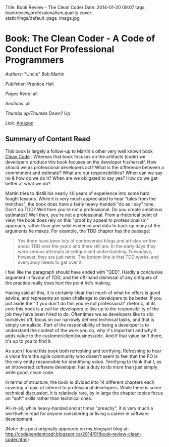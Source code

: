 Title: Book Review - The Clean Coder
Date: 2014-01-20 09:07
tags: bookreview,professionalism,quality
cover: static/imgs/default_page_image.jpg

# Book: The Clean Coder - A Code of Conduct For Professional Programmers

*Authors:* "Uncle" Bob Martin

*Publisher:* Prentice Hall

*Pages Read:* all

*Sections:* all

*Thumbs up/Thumbs Down?* Up

*Link:* [Amazon](http://www.amazon.ca/Clean-Coder-Conduct-Professional-Programmers/dp/0137081073/ref=sr_1_1?ie=UTF8&qid=1390237049&sr=8-1&keywords=the+clean+coder)

## Summary of Content Read

This book is largely a follow-up to Martin's other very well known book
[Clean Code](https://www.amazon.ca/Clean-Code-Handbook-Software-Craftsmanship/dp/0132350882/ref=pd_bxgy_14_img_2?_encoding=UTF8&psc=1&refRID=3SXJ498BQX424TCE3F4M)
.  Whereas that book focuses on the artifacts (code) we developers produce this book focuses on the developer
his/herself.  How should we as professional developers act?  What is the difference between a commitment and estimate?
What are our responsibilities?  When can we say no & how do we do it?  When are we obligated to say yes?  How do we get
better at what we do?

Martin tries to distill his nearly 40 years of experience into some hard fought lessons.  While it is very much
appreciated to hear "tales from the trenches", the book does have a fairly heavy-handed "do as I say" tone.  Don't do
TDD?  Well then you're not a professional.  Do you create ambitious estimates?  Well then, you're not a professional.
From a rhetorical point of view, the book does rely on this "proof by appeal to professionalism" approach, rather than
give solid evidence and data to back up many of the arguments he makes.  For example, the TDD chapter has the passage:

> Yes there have been lots of controversial blogs and articles written about TDD over the years and there still are.
In the early days they were serious attempts at critique and understanding.  Nowadays, however, they are just rants.
The bottom line is that TDD works, and everybody needs to get over it.

I feel like the paragraph should have ended with
"QED".  Hardly a conclusive argument in favour of TDD, and the off-hand dismissal of any critiques of the practice
really does hurt the point he's making.

Having said all this, it is certainly clear that much of what he offers is good advice, and represents an open challenge
to developers to be better.  If you put aside the "if you don't do this you're not professional" rhetoric, at its core
this book is a call for developers to live up to the responsibility of the job they have been hired to do.  Oftentimes
we as developers like to silo ourselves off, focus on our narrowly defined technical tasks, and that is simply
unrealistic.  Part of the responsibility of being a developer is to understand the context of the work you do, why it's
important and why it adds value to the customer/client/business/etc.  And if that value isn't there, it's up to you to
find it.

As such I found this book both refreshing and terrifying.  Refreshing to hear a voice from the agile community who
doesn't seem to feel that the PO is the only entity responsible for identifying value. Terrifying to think that I, as
an introverted software developer, has a duty to do more than just simply write good, clean code.

In terms of structure, the book is divided into 14 different chapters each covering a topic of interest to professional
developers.  While there is some technical discussion, it is relatively rare, by in large the chapter topics focus on
"soft" skills rather than technical ones.

All-in-all, while heavy-handed and at times "preachy", it is very much a worthwhile read for anyone considering or
living a career in software development.

(Note: this post originally appeared on my blogspot blog at: <http://codependentcodr.blogspot.ca/2014/01/book-review-clean-coder.html>)
